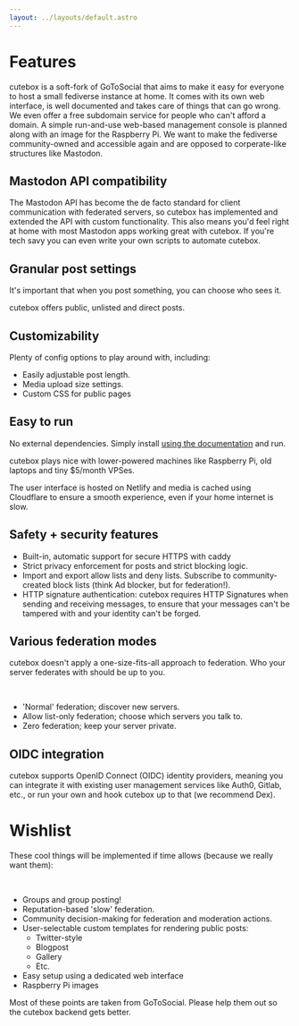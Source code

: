 ```yaml
---
layout: ../layouts/default.astro
---
```


# Features

cutebox is a soft-fork of GoToSocial that aims to make it easy for everyone to host a small fediverse instance at home. It comes with its own web interface, is well documented and takes care of things that can go wrong. We even offer a free subdomain service for people who can't afford a domain. A simple run-and-use web-based management console is planned along with an image for the Raspberry Pi. We want to make the fediverse community-owned and accessible again and are opposed to corperate-like structures like Mastodon.

## Mastodon API compatibility

The Mastodon API has become the de facto standard for client communication with federated servers, so cutebox has implemented and extended the API with custom functionality. This also means you'd feel right at home with most Mastodon apps working great with cutebox. If you're tech savy you can even write your own scripts to automate cutebox.

## Granular post settings

It's important that when you post something, you can choose who sees it.

cutebox offers public, unlisted and direct posts.

## Customizability

Plenty of config options to play around with, including:

* Easily adjustable post length.
* Media upload size settings.
* Custom CSS for public pages

## Easy to run

No external dependencies. Simply install [using the documentation](/deploy) and run.

cutebox plays nice with lower-powered machines like Raspberry Pi, old laptops and tiny $5/month VPSes.

The user interface is hosted on Netlify and media is cached using Cloudflare to ensure a smooth experience, even if your home internet is slow.

## Safety + security features

* Built-in, automatic support for secure HTTPS with caddy
* Strict privacy enforcement for posts and strict blocking logic.
* Import and export allow lists and deny lists. Subscribe to community-created block lists (think Ad blocker, but for federation!).
* HTTP signature authentication: cutebox requires HTTP Signatures when sending and receiving messages, to ensure that your messages can't be tampered with and your identity can't be forged.

## Various federation modes

cutebox doesn't apply a one-size-fits-all approach to federation. Who your server federates with should be up to you.

<br>

* 'Normal' federation; discover new servers.
* Allow list-only federation; choose which servers you talk to.
* Zero federation; keep your server private.

## OIDC integration

cutebox supports OpenID Connect (OIDC) identity providers, meaning you can integrate it with existing user management services like Auth0, Gitlab, etc., or run your own and hook cutebox up to that (we recommend Dex).

# Wishlist

These cool things will be implemented if time allows (because we really want them):

<br>

* Groups and group posting!
* Reputation-based 'slow' federation.
* Community decision-making for federation and moderation actions.
* User-selectable custom templates for rendering public posts:
  * Twitter-style
  * Blogpost
  * Gallery
  * Etc.
* Easy setup using a dedicated web interface
* Raspberry Pi images

Most of these points are taken from GoToSocial. Please help them out so the cutebox backend gets better.